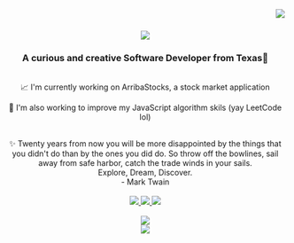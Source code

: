 <img align="right" src="https://visitor-badge.laobi.icu/badge?page_id=SarahSquyres.SarahSquyres" />

<h1 align="center">
  <img src="https://readme-typing-svg.herokuapp.com/?font=Righteous&size=35&center=true&vCenter=true&width=500&height=70&duration=4000&lines=Welcome!+😄;+I'm+Sarah+Squyres!;" />
</h1>

<h3 align="center">
  A curious and creative Software Developer from Texas🌵
</h3>
<br>
<div align="center">
  📈 I'm currently working on ArribaStocks, a stock market application
  
  📝 I'm also working to improve my JavaScript algorithm skils (yay LeetCode lol)
</div>
<br>
<div align="center">
  ✨ Twenty years from now you will be more disappointed by the things that you didn't do than by the ones you did do. So throw off the bowlines, sail away from safe harbor, catch the trade winds in your sails. 
</div>
<div align="center">
  Explore, Dream, Discover.
</div>
<div align="center">
  - Mark Twain
</div>
<br>
<div align="center">
  <a href="mailto:ssquyres15@gmail.com">
    <img src="https://img.shields.io/badge/Gmail-333333?style=for-the-badge&logo=gmail&logoColor=red" />
  </a>
  <a href="https://www.linkedin.com/in/sarah-squyres/">
    <img src="https://img.shields.io/badge/LinkedIn-007785?style=for-the-badge&logo=linkedin&logoColor=white" />
  </a>
  <a href="https://squyres-portfolio-077523396b85.herokuapp.com/">
    <img src="https://img.shields.io/badge/Portfolio-FF5722?style=for-the-badge&logo=todoist&logoColor=white" />
  </a>
</div>
</div>
<br>
<div align="center">
<a href="https://skillicons.dev">
  <img src="https://skillicons.dev/icons?i=nodejs,github,js,express,mongodb,react,bootstrap,mysql,html,css,vscode,git,graphql,heroku,jquery" />
  <br>
  <img src="https://skillicons.dev/icons?i=npm,tailwind,css,vscode,git,graphql,heroku,jquery,npm,tailwind" />
</a>
</div>


